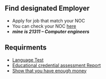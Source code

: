 ## Find designated Employer
 - Apply for job that match your NOC
 - You can check your NOC [here](https://noc.esdc.gc.ca/Structure/NocProfile?objectid=Sob%2FwQhLfzoweOORXYMVUbEREI5udoFlXom2J%2BRogQQ%3D)
  - ***mine is 21311 – Computer engineers***

## Requirments
  - [Language Test](https://www.canada.ca/en/immigration-refugees-citizenship/services/immigrate-canada/atlantic-immigration/language-testing.html)
  - [Educational credential assessment Report](https://www.canada.ca/en/immigration-refugees-citizenship/services/immigrate-canada/atlantic-immigration/education-assessment.html)
  - [Show that you have enough money](https://www.canada.ca/en/immigration-refugees-citizenship/services/immigrate-canada/atlantic-immigration/proof-funds.html)
